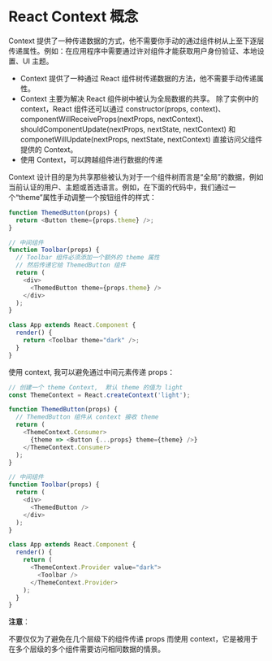 # React Context 概念

Context 提供了一种传递数据的方式，他不需要你手动的通过组件树从上至下逐层传递属性。例如：在应用程序中需要通过许对组件才能获取用户身份验证、本地设置、UI 主题。

- Context 提供了一种通过 React 组件树传递数据的方法，他不需要手动传递属性。
- Context 主要为解决 React 组件树中被认为全局数据的共享。
除了实例中的 context，React 组件还可以通过 constructor(props, context)、componentWillReceiveProps(nextProps, nextContext)、shouldComponentUpdate(nextProps, nextState, nextContext) 和 componetWillUpdate(nextProps, nextState, nextContext) 直接访问父组件提供的 Context。
- 使用 Context，可以跨越组件进行数据的传递

Context 设计目的是为共享那些被认为对于一个组件树而言是“全局”的数据，例如当前认证的用户、主题或首选语言。例如，在下面的代码中，我们通过一个“theme”属性手动调整一个按钮组件的样式：

```javascript
function ThemedButton(props) {
  return <Button theme={props.theme} />;
}

// 中间组件
function Toolbar(props) {
  // Toolbar 组件必须添加一个额外的 theme 属性
  // 然后传递它给 ThemedButton 组件
  return (
    <div>
      <ThemedButton theme={props.theme} />
    </div>
  );
}

class App extends React.Component {
  render() {
    return <Toolbar theme="dark" />;
  }
}
```

使用 context, 我可以避免通过中间元素传递 props：

```javascript
// 创建一个 theme Context,  默认 theme 的值为 light
const ThemeContext = React.createContext('light');

function ThemedButton(props) {
  // ThemedButton 组件从 context 接收 theme
  return (
    <ThemeContext.Consumer>
      {theme => <Button {...props} theme={theme} />}
    </ThemeContext.Consumer>
  );
}

// 中间组件
function Toolbar(props) {
  return (
    <div>
      <ThemedButton />
    </div>
  );
}

class App extends React.Component {
  render() {
    return (
      <ThemeContext.Provider value="dark">
        <Toolbar />
      </ThemeContext.Provider>
    );
  }
}
```

**注意**：

不要仅仅为了避免在几个层级下的组件传递 props 而使用 context，它是被用于在多个层级的多个组件需要访问相同数据的情景。